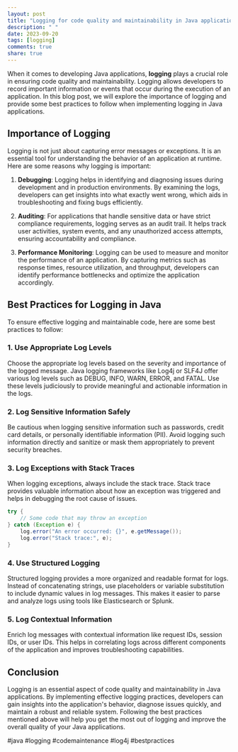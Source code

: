```yaml
---
layout: post
title: "Logging for code quality and maintainability in Java applications"
description: " "
date: 2023-09-20
tags: [logging]
comments: true
share: true
---
```


When it comes to developing Java applications, **logging** plays a crucial role in ensuring code quality and maintainability. Logging allows developers to record important information or events that occur during the execution of an application. In this blog post, we will explore the importance of logging and provide some best practices to follow when implementing logging in Java applications.

## Importance of Logging

Logging is not just about capturing error messages or exceptions. It is an essential tool for understanding the behavior of an application at runtime. Here are some reasons why logging is important:

1. **Debugging**: Logging helps in identifying and diagnosing issues during development and in production environments. By examining the logs, developers can get insights into what exactly went wrong, which aids in troubleshooting and fixing bugs efficiently.

2. **Auditing**: For applications that handle sensitive data or have strict compliance requirements, logging serves as an audit trail. It helps track user activities, system events, and any unauthorized access attempts, ensuring accountability and compliance.

3. **Performance Monitoring**: Logging can be used to measure and monitor the performance of an application. By capturing metrics such as response times, resource utilization, and throughput, developers can identify performance bottlenecks and optimize the application accordingly.

## Best Practices for Logging in Java

To ensure effective logging and maintainable code, here are some best practices to follow:

### 1. Use Appropriate Log Levels

Choose the appropriate log levels based on the severity and importance of the logged message. Java logging frameworks like Log4j or SLF4J offer various log levels such as DEBUG, INFO, WARN, ERROR, and FATAL. Use these levels judiciously to provide meaningful and actionable information in the logs.

### 2. Log Sensitive Information Safely

Be cautious when logging sensitive information such as passwords, credit card details, or personally identifiable information (PII). Avoid logging such information directly and sanitize or mask them appropriately to prevent security breaches.

### 3. Log Exceptions with Stack Traces

When logging exceptions, always include the stack trace. Stack trace provides valuable information about how an exception was triggered and helps in debugging the root cause of issues.

```java
try {
    // Some code that may throw an exception
} catch (Exception e) {
    log.error("An error occurred: {}", e.getMessage());
    log.error("Stack trace:", e);
}
```

### 4. Use Structured Logging

Structured logging provides a more organized and readable format for logs. Instead of concatenating strings, use placeholders or variable substitution to include dynamic values in log messages. This makes it easier to parse and analyze logs using tools like Elasticsearch or Splunk.

### 5. Log Contextual Information

Enrich log messages with contextual information like request IDs, session IDs, or user IDs. This helps in correlating logs across different components of the application and improves troubleshooting capabilities.

## Conclusion

Logging is an essential aspect of code quality and maintainability in Java applications. By implementing effective logging practices, developers can gain insights into the application's behavior, diagnose issues quickly, and maintain a robust and reliable system. Following the best practices mentioned above will help you get the most out of logging and improve the overall quality of your Java applications.

#java #logging #codemaintenance #log4j #bestpractices